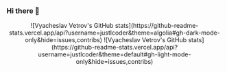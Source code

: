 ### Hi there 👋

<div align="center">
![Vyacheslav Vetrov's GitHub stats](https://github-readme-stats.vercel.app/api?username=justlcoder&theme=algolia#gh-dark-mode-only&hide=issues,contribs)
![Vyacheslav Vetrov's GitHub stats](https://github-readme-stats.vercel.app/api?username=justlcoder&theme=default#gh-light-mode-only&hide=issues,contribs)
</div>
